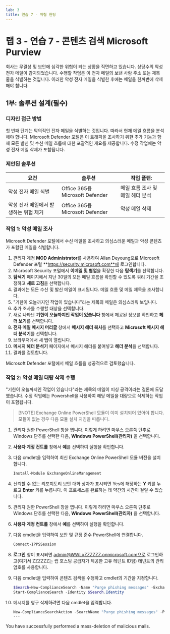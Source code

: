 ```yaml
---
lab: 3
title: 연습 7 - 위협 헌팅
---
```



# 랩 3 - 연습 7 - 콘텐츠 검색 Microsoft Purview

회사는 무결성 및 보안에 심각한 위협이 되는 상황을 직면하고 있습니다. 상당수의 악성 전자 메일이 감지되었습니다. 수행할 작엄은 이 전자 메일의 보낸 사람 주소 또는 제목 줄을 식별하는 것입니다. 이러한 악성 전자 메일을 식별한 후에는 메일을 한꺼번에 삭제해야 합니다.

## 1부: 솔루션 설계(필수)

### 디자인 접근 방법

첫 번째 단계는 악의적인 전자 메일을 식별하는 것입니다. 따라서 현재 메일 흐름을 분석해야 합니다. Microsoft Defender 포털은 이 트래픽을 조사하기 위한 추가 기능과 함께 모든 발신 및 수신 메일 흐름에 대한 포괄적인 개요를 제공합니다. 수정 작업에는 악성 전자 메일 삭제가 포함됩니다. 

### 제안된 솔루션

|요건|솔루션|작업 플랜:|
|----|----|----|
|악성 전자 메일 식별|Office 365용 Microsoft Defender|메일 흐름 조사 및 메일 헤더 분석|
|악성 전자 메일에서 발생하는 위험 제거|Office 365용 Microsoft Defender|악성 메일 삭제|

### 작업 1: 악성 메일 조사

Microsoft Defender 포털에서 수신 메일을 조사하고 의심스러운 메일과 악성 콘텐츠가 포함된 메일을 식별합니다.

1. 관리자 계정 **MOD Administrator**를 사용하여 Allan Deyoung으로 Microsoft Defender 포털 **https://security.microsoft.com**에 로그인합니다.
1. Microsoft Security 포털에서 **이메일 및 협업**을 확장한 다음 **탐색기**를 선택합니다.
1. **탐색기** 페이지에서 지난 30일의 모든 메일 흐름을 확인할 수 있도록 쿼리 기간을 조정하고 **새로 고침**을 선택합니다.
1. 결과에는 모든 수신 및 발신 메일이 표시됩니다. 메일 흐름 및 메일 제목을 조사합니다.
1. "기한이 오늘까지인 작업이 있습니다"라는 제목의 메일은 의심스러워 보입니다.
1. 추가 조사를 수행할 대상을 선택합니다.
1. 새로 나타난 **기한이 오늘까지인 작업이 있습니다** 창에서 제공된 정보를 확인하고 **헤더 보기**를 선택합니다.
1. **전자 메일 메시지 머리글** 창에서 **메시지 헤더 복사**를 선택하고 **Microsoft 메시지 헤더 분석기**를 선택합니다.
1. 브라우저에서 새 탭이 열립니다.
1. **메시지 헤더 분석기** 페이지에서 메시지 헤더를 붙여넣고 **헤더 분석**을 선택합니다.
1. 결과를 검토합니다.

Microsoft Defender 포털에서 메일 흐름을 성공적으로 검토했습니다.

### 작업 2: 악성 메일 대량 삭제 수행

"기한이 오늘까지인 작업이 있습니다"라는 제목의 메일이 피싱 공격이라는 결론에 도달했습니다. 수정 작업에는 Powershell을 사용하여 해당 메일을 대량으로 삭제하는 작업이 포함됩니다.

>[!NOTE] Exchange Online PowerShell 모듈이 이미 설치되어 있어야 합니다. 모듈이 없는 경우 다음 모듈 설치 지침을 따릅니다.

1. 관리자 권한 PowerShell 창을 엽니다. 이렇게 하려면 마우스 오른쪽 단추로 Windows 단추를 선택한 다음, **Windows PowerShell(관리자)** 을 선택합니다.
1. **사용자 계정 컨트롤** 창에서 **예**를 선택하여 실행을 확인합니다.
1. 다음 cmdlet을 입력하여 최신 Exchange Online PowerShell 모듈 버전을 설치합니다.

    ```powershell
    Install-Module ExchangeOnlineManagement
    ```
1. 신뢰할 수 없는 리포지토리 보안 대화 상자가 표시되면 Yes에 해당하는 **Y** 키를 누르고 **Enter** 키를 누릅니다.  이 프로세스를 완료하는 데 약간의 시간이 걸릴 수 있습니다.
1. 관리자 권한 PowerShell 창을 엽니다. 이렇게 하려면 마우스 오른쪽 단추로 Windows 단추를 선택한 다음, **Windows PowerShell(관리자)** 을 선택합니다.
1. **사용자 계정 컨트롤** 창에서 **예**를 선택하여 실행을 확인합니다.
1. 다음 cmdlet을 입력하여 보안 및 규정 준수 PowerShell에 연결합니다.

    ```powershell
    Connect-IPPSSession
    ```

1. **로그인** 창이 표시되면 admin@WWLxZZZZZZ.onmicrosoft.com으로 로그인하고(여기서 ZZZZZZ는 랩 호스팅 공급자가 제공한 고유 테넌트 ID임) 테넌트의 관리 암호를 사용합니다.
1. 다음 cmdlet을 입력하여 콘텐츠 검색을 수행하고 cmdlet의 기간을 지정합니다.

    ```powershell
    $Search=New-ComplianceSearch -Name "Purge phishing messages" -ExchangeLocation All -ContentMatchQuery '(Received:mm/dd/yyyy..mm/dd/yyyy) AND (Subject:"You have tasks due today")'
    Start-ComplianceSearch -Identity $Search.Identity
    ```
1. 메시지를 영구 삭제하려면 다음 cmdlet을 입력합니다.

    ```powershell
    New-ComplianceSearchAction -SearchName "Purge phishing messages" -Purge -PurgeType HardDelete
    ---
You have successfully performed a mass-deletion of malicious mails.